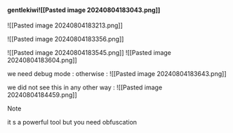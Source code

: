 #### gentlekiwi![[Pasted image 20240804183043.png]]

![[Pasted image 20240804183213.png]]

![[Pasted image 20240804183356.png]]

 ![[Pasted image 20240804183545.png]]
![[Pasted image 20240804183604.png]]

we need debug mode : otherwise : 
![[Pasted image 20240804183643.png]]

we did not see this in any other way :
![[Pasted image 20240804184459.png]]

>[!note]
>it s a powerful tool but you need obfuscation 

